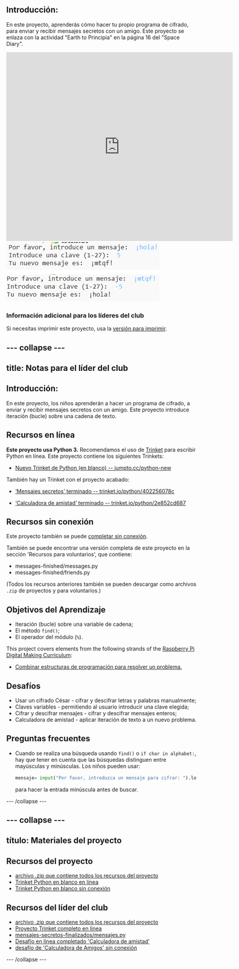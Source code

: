 ## Introducción:

En este proyecto, aprenderás cómo hacer tu propio programa de cifrado, para enviar y recibir mensajes secretos con un amigo. Este proyecto se enlaza con la actividad "Earth to Principia" en la página 16 del "Space Diary".

<div class="trinket">
  <iframe src="https://trinket.io/embed/python/402256078c?outputOnly=true&start=result" width="600" height="500" frameborder="0" marginwidth="0" marginheight="0" allowfullscreen>
  </iframe>
  <img src="images/messages-finished.png">
</div>

### Información adicional para los líderes del club

Si necesitas imprimir este proyecto, usa la [versión para imprimir](https://projects.raspberrypi.org/en/projects/secret-messages/print).

## \--- collapse \---

## title: Notas para el líder del club

## Introducción:

En este proyecto, los niños aprenderán a hacer un programa de cifrado, a enviar y recibir mensajes secretos con un amigo. Este proyecto introduce iteración (bucle) sobre una cadena de texto.

## Recursos en línea

**Este proyecto usa Python 3.** Recomendamos el uso de [Trinket](https://trinket.io/) para escribir Python en línea. Este proyecto contiene los siguientes Trinkets:

* [Nuevo Trinket de Python (en blanco) -- jumpto.cc/python-new](http://jumpto.cc/python-new)

También hay un Trinket con el proyecto acabado:

* [‘Mensajes secretos’ terminado -- trinket.io/python/402256078c](https://trinket.io/python/402256078c)

* [‘Calculadora de amistad’ terminado -- trinket.io/python/2e852cd687](https://trinket.io/python/2e852cd687)

## Recursos sin conexión

Este proyecto también se puede [completar sin conexión](https://www.codeclubprojects.org/en-GB/resources/python-working-offline/).

También se puede encontrar una versión completa de este proyecto en la sección 'Recursos para voluntarios', que contiene:

* messages-finished/messages.py
* messages-finished/friends.py

(Todos los recursos anteriores también se pueden descargar como archivos `.zip` de proyectos y para voluntarios.)

## Objetivos del Aprendizaje

* Iteración (bucle) sobre una variable de cadena;
* El método `find()`;
* El operador del módulo (`%`).

This project covers elements from the following strands of the [Raspberry Pi Digital Making Curriculum](https://rpf.io/curriculum):

* [Combinar estructuras de programación para resolver un problema.](https://www.raspberrypi.org/curriculum/programming/builder)

## Desafíos

* Usar un cifrado César - cifrar y descifrar letras y palabras manualmente;
* Claves variables - permitiendo al usuario introducir una clave elegida;
* Cifrar y descifrar mensajes - cifrar y descifrar mensajes enteros;
* Calculadora de amistad - aplicar iteración de texto a un nuevo problema.

## Preguntas frecuentes

* Cuando se realiza una búsqueda usando `find()` o `if char in alphabet:`, hay que tener en cuenta que las búsquedas distinguen entre mayúsculas y minúsculas. Los niños pueden usar:
    
    ```python
    mensaje= input("Por favor, introduzca un mensaje para cifrar: ").lower()
    ```
    
    para hacer la entrada minúscula antes de buscar.

\--- /collapse \---

## \--- collapse \---

## título: Materiales del proyecto

## Recursos del proyecto

* [archivo .zip que contiene todos los recursos del proyecto](resources/secret-messages-project-resources.zip)
* [Trinket Python en blanco en línea](http://jumpto.cc/python-new)
* [Trinket Python en blanco sin conexión](resources/new-new.py)

## Recursos del líder del club

* [archivo .zip que contiene todos los recursos del proyecto](resources/secret-messages-volunteer-resources.zip)
* [Proyecto Trinket completo en línea](https://trinket.io/python/402256078c)
* [mensajes-secretos-finalizados/mensajes.py](resources/secret-messages-finished-messages.py)
* [Desafío en línea completado 'Calculadora de amistad'](https://trinket.io/python/2e852cd687)
* [desafío de 'Calculadora de Amigos' sin conexión](resources/friendship-calculator-finished-friends.py)

\--- /collapse \---